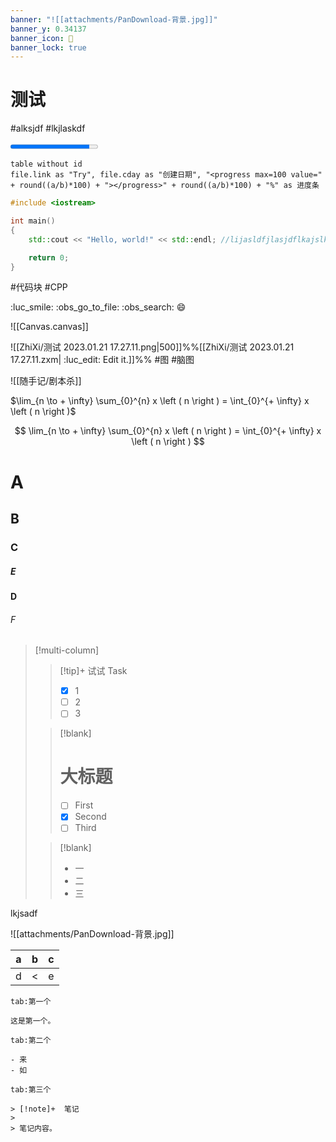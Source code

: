 ```yaml
---
banner: "![[attachments/PanDownload-背景.jpg]]"
banner_y: 0.34137
banner_icon: 🤩
banner_lock: true
---
```


# 测试
#alksjdf #lkjlaskdf 

<progress max=100 value=90></progress>

```dataview
table without id
file.link as "Try", file.cday as "创建日期", "<progress max=100 value=" + round((a/b)*100) + "></progress>" + round((a/b)*100) + "%" as 进度条
```

```cpp
#include <iostream>

int main()
{
	std::cout << "Hello, world!" << std::endl; //lijasldfjlasjdflkajslkdfjalkdsjfljasldfjlkajdlfjalksdjflkajdlfkjasldfjlkajsdfjaslfjalskjflasjdflajdfljafjaslkfjlasjflasjfasdjfs

	return 0;
}
```
#代码块 #CPP

[^1]: lkjlasdflkajsdf

:luc_smile: :obs_go_to_file: :obs_search: :smile:

![[Canvas.canvas]]

![[ZhiXi/测试 2023.01.21 17.27.11.png|500]]%%[[ZhiXi/测试 2023.01.21 17.27.11.zxm| :luc_edit: Edit it.]]%%
#图 #脑图

![[随手记/剧本杀]]

$\lim_{n \to + \infty} \sum_{0}^{n} x \left ( n \right ) = \int_{0}^{+ \infty} x \left ( n \right )$

$$
\lim_{n \to + \infty} \sum_{0}^{n} x \left ( n \right ) = \int_{0}^{+ \infty} x \left ( n \right )
$$

# A

## B

### C

##### E

#### D

###### F

> [!multi-column]
> 
> > [!tip]+ 试试 Task
> > 
> > - [x] 1
> > - [ ] 2
> > - [ ] 3
> 
> > [!blank]
> > 
> > # 大标题
> > 
> > - [ ] First
> > - [x] Second
> > - [ ] Third
> 
> > [!blank]
> > - 一
> > - 二
> > - 三

lkjsadf  

![[attachments/PanDownload-背景.jpg]]

|  a  |  b  |  c  |
|:---:|:---:|:---:|
|  d  |  <  |  e  |

```tab
tab:第一个

这是第一个。

tab:第二个

- 来
- 如

tab:第三个

> [!note]+  笔记
> 
> 笔记内容。
```